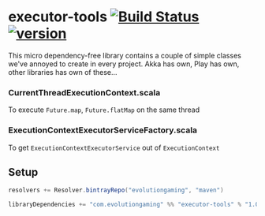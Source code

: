 # executor-tools [![Build Status](https://travis-ci.org/evolution-gaming/executor-tools.svg)](https://travis-ci.org/evolution-gaming/executor-tools) [ ![version](https://api.bintray.com/packages/evolutiongaming/maven/executor-tools/images/download.svg) ](https://bintray.com/evolutiongaming/maven/executor-tools/_latestVersion)

This micro dependency-free library contains a couple of simple classes we've annoyed to create in every project.
Akka has own, Play has own, other libraries has own of these...

### CurrentThreadExecutionContext.scala

To execute `Future.map`, `Future.flatMap` on the same thread


### ExecutionContextExecutorServiceFactory.scala

To get `ExecutionContextExecutorService` out of `ExecutionContext`  


## Setup

```scala
resolvers += Resolver.bintrayRepo("evolutiongaming", "maven")

libraryDependencies += "com.evolutiongaming" %% "executor-tools" % "1.0.0"
```